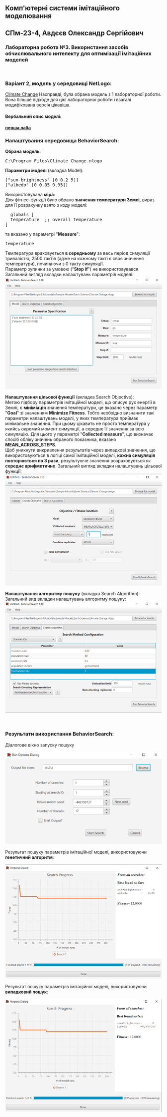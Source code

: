 ## Комп'ютерні системи імітаційного моделювання
## СПм-23-4, **Авдєєв Олександр Сергійович**
### Лабораторна робота №**3**. Використання засобів обчислювального интелекту для оптимізації імітаційних моделей

<br>

### Варіант 2, модель у середовищі NetLogo:
[Climate Change](http://www.netlogoweb.org/launch#http://www.netlogoweb.org/assets/modelslib/Sample%20Models/Earth%20Science/Climate%20Change.nlogo)
Насправді, була обрана модель з 1 лабораторної роботи. Вона більше підходе для цієї лабораторної роботи і взагалі модифікована версія цікавіша.
<br>

#### Вербальний опис моделі:
[**перша лаба**](https://github.com/PapinPar/KSIM_Labs/tree/main/1)

### Налаштування середовища BehaviorSearch:

**Обрана модель**:
<pre>
C:\Program Files\Climate_Change.nlogo
</pre>
**Параметри моделі** (вкладка Model):  
<pre>
["sun-brightness" [0 0.2 5]]
["albedo" [0 0.05 0.95]]
</pre>
Використовувана **міра**:  
Для фітнес-функції було обрано **значення температури Землі**, вираз для її розрахунку взято з коду моделі:
<pre>
  globals [
  temperature  ;; overall temperature
]
</pre>
та вказано у параметрі "**Measure**":
<pre>
temperature
</pre>
Температура враховується **в середньому** за весь період симуляції тривалістю, 2500 тактів (адже на кожному такті є своє значення температури), починаючи з 0 такту симуляції.  
Параметр зупинки за умовою ("**Stop if**") не використовувався.  
Загальний вигляд вкладки налаштувань параметрів моделі:  
![](parameters.png)

**Налаштування цільової функції** (вкладка Search Objective):  
Метою підбору параметрів імітаційної моделі, що описує рух енергії в Землі, є **мініміація** значення температури, це вказано через параметр "**Goal**" зі значенням **Minimize Fitness**. Тобто необхідно визначити такі параметри налаштувань моделі, у яких температура приймає мінімальне значення. При цьому цікавить не просто температура у якийсь окремий момент симуляції, а середнє її значення за всю симуляцію. Для цього у параметрі "**Collected measure**", що визначає спосіб обліку значень обраного показника, вказано **MEAN_ACROSS_STEPS**.  
Щоб уникнути викривлення результатів через випадкові значення, що використовуються в логіці самої імітаційної моделі, **кожна симуляція повторюється по 3 рази**, результуюче значення розраховується як **середнє арифметичне**. 
Загальний вигляд вкладки налаштувань цільової функції:  
![Вкладка налаштувань цільової функції](objective.png)

**Налаштування алгоритму пошуку** (вкладка Search Algorithm):  
Загальний вид вкладки налаштувань алгоритму пошуку:  
![Вкладка налаштувань пошуку](search.png)

<br>

### Результати використання BehaviorSearch:
Діалогове вікно запуску пошуку 

![Вікно запуску пошуку](dialog.png)

Результат пошуку параметрів імітаційної моделі, використовуючи **генетичний алгоритм**:

![Результати пошуку за допомогою ГА](ga.png)

Результат пошуку параметрів імітаційної моделі, використовуючи **випадковий пошук**:

![Результати випадкового пошуку](rs.png)
